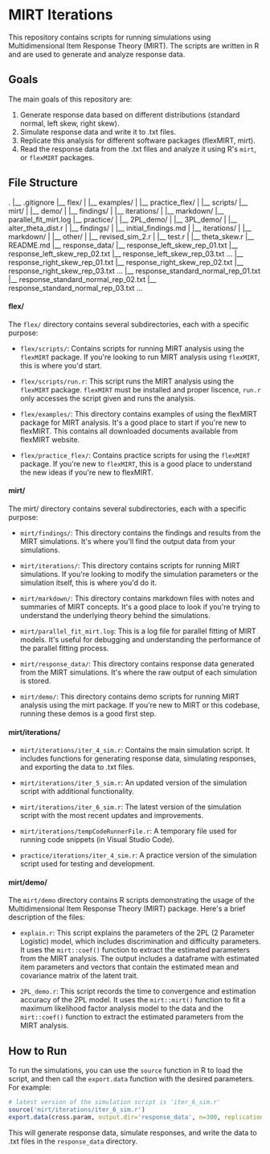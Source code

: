 # MIRT Iterations

This repository contains scripts for running simulations using Multidimensional Item Response Theory (MIRT). The scripts are written in R and are used to generate and analyze response data.

## Goals

The main goals of this repository are:

1. Generate response data based on different distributions (standard normal, left skew, right skew). 
2. Simulate response data and write it to .txt files.
3. Replicate this analysis for different software packages (flexMIRT, mirt).
4. Read the response data from the .txt files and analyze it using R's `mirt`, or `flexMIRT` packages. 

## File Structure
.
|__ .gitignore
|__ flex/
|   |__ examples/
|   |__ practice_flex/
|   |__ scripts/
|__ mirt/
|   |__ demo/
|   |__ findings/
|   |__ iterations/
|   |__ markdown/
|__ parallel_fit_mirt.log
|__ practice/
|   |__ 2PL_demo/
|   |__ 3PL_demo/
|   |__ alter_theta_dist.r
|   |__ findings/
|   |__ initial_findings.md
|   |__ iterations/
|   |__ markdown/
|   |__ other/
|   |__ revised_sim_2.r
|   |__ test.r
|   |__ theta_skew.r
|__ README.md
|__ response_data/
    |__ response_left_skew_rep_01.txt
    |__ response_left_skew_rep_02.txt
    |__ response_left_skew_rep_03.txt
    ...
    |__ response_right_skew_rep_01.txt
    |__ response_right_skew_rep_02.txt
    |__ response_right_skew_rep_03.txt
    ...
    |__ response_standard_normal_rep_01.txt
    |__ response_standard_normal_rep_02.txt
    |__ response_standard_normal_rep_03.txt
    ...

#### **flex/**
The `flex/` directory contains several subdirectories, each with a specific purpose:

- `flex/scripts/`: Contains scripts for running MIRT analysis using the `flexMIRT` package. If you're looking to run MIRT analysis using `flexMIRT`, this is where you'd start. 

- `flex/scripts/run.r`: This script runs the MIRT analysis using the `flexMIRT` package. `flexMIRT` must be installed and proper liscence, `run.r` only accesses the script given and runs the analysis.

- `flex/examples/`: This directory contains examples of using the flexMIRT package for MIRT analysis. It's a good place to start if you're new to flexMIRT. This contains all downloaded documents available from flexMIRT website.

- `flex/practice_flex/`: Contains practice scripts for using the `flexMIRT` package. If you're new to `flexMIRT`, this is a good place to understand the new ideas if you're new to flexMIRT.

#### **mirt/**
The mirt/ directory contains several subdirectories, each with a specific purpose:

- `mirt/findings/`: This directory contains the findings and results from the MIRT simulations. It's where you'll find the output data from your simulations.

- `mirt/iterations/`: This directory contains scripts for running MIRT simulations. If you're looking to modify the simulation parameters or the simulation itself, this is where you'd do it.

- `mirt/markdown/`: This directory contains markdown files with notes and summaries of MIRT concepts. It's a good place to look if you're trying to understand the underlying theory behind the simulations.

- `mirt/parallel_fit_mirt.log`: This is a log file for parallel fitting of MIRT models. It's useful for debugging and understanding the performance of the parallel fitting process.

- `mirt/response_data/`: This directory contains response data generated from the MIRT simulations. It's where the raw output of each simulation is stored.

- `mirt/demo/`: This directory contains demo scripts for running MIRT analysis using the mirt package. If you're new to MIRT or this codebase, running these demos is a good first step.


#### **mirt/iterations/**
- `mirt/iterations/iter_4_sim.r`: Contains the main simulation script. It includes functions for generating response data, simulating responses, and exporting the data to .txt files.

- `mirt/iterations/iter_5_sim.r`: An updated version of the simulation script with additional functionality.

- `mirt/iterations/iter_6_sim.r`: The latest version of the simulation script with the most recent updates and improvements.

- `mirt/iterations/tempCodeRunnerFile.r`: A temporary file used for running code snippets (in Visual Studio Code).

- `practice/iterations/iter_4_sim.r`: A practice version of the simulation script used for testing and development.

#### **mirt/demo/**
The `mirt/demo` directory contains R scripts demonstrating the usage of the Multidimensional Item Response Theory (MIRT) package. Here's a brief description of the files:

- `explain.r`: This script explains the parameters of the 2PL (2 Parameter Logistic) model, which includes discrimination and difficulty parameters. It uses the `mirt::coef()` function to extract the estimated parameters from the MIRT analysis. The output includes a dataframe with estimated item parameters and vectors that contain the estimated mean and covariance matrix of the latent trait.

- `2PL_demo.r`: This script records the time to convergence and estimation accuracy of the 2PL model. It uses the `mirt::mirt()` function to fit a maximum likelihood factor analysis model to the data and the `mirt::coef()` function to extract the estimated parameters from the MIRT analysis.

## How to Run

To run the simulations, you can use the `source` function in R to load the script, and then call the `export.data` function with the desired parameters. For example:

```r
# latest version of the simulation script is 'iter_6_sim.r'
source('mirt/iterations/iter_6_sim.r')
export.data(cross.param, output.dir='response_data', n=300, replications=10, seed=123)
```

This will generate response data, simulate responses, and write the data to .txt files in the `response_data` directory.